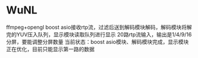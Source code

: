 # WuNL
ffmpeg+opengl
boost asio接收rtp流，过滤后送到解码模块解码，解码模块将解完的YUV压入队列，显示模块读取队列进行显示
20路rtp流输入，输出是1/4/9/16分屏，要能调整分屏数量
当前状态：boost asio模块、解码模块完成，显示模块正在优化，目前只能显示第一路的数据
